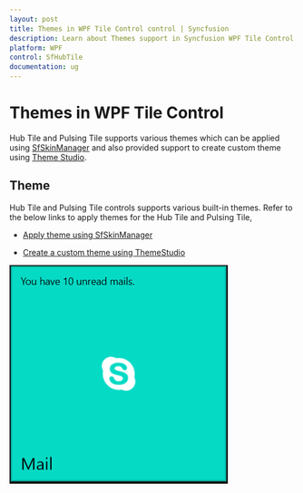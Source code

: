 ```yaml
---
layout: post
title: Themes in WPF Tile Control control | Syncfusion
description: Learn about Themes support in Syncfusion WPF Tile Control control and more.
platform: WPF
control: SfHubTile
documentation: ug
---
```


# Themes in WPF Tile Control

Hub Tile and Pulsing Tile supports various themes which can be applied using [SfSkinManager](https://help.syncfusion.com/wpf/themes/getting-started) and also provided support to create custom theme using [Theme Studio](https://help.syncfusion.com/wpf/themes/theme-studio). 

## Theme

Hub Tile and Pulsing Tile controls supports various built-in themes. Refer to the below links to apply themes for the Hub Tile and Pulsing Tile,

  * [Apply theme using SfSkinManager](https://help.syncfusion.com/wpf/themes/skin-manager)
	
  * [Create a custom theme using ThemeStudio](https://help.syncfusion.com/wpf/themes/theme-studio#creating-custom-theme)

  ![Setting theme to WPF Hub Tile and Pulsing Tile controls](Getting-Started_images/Theme.png)
